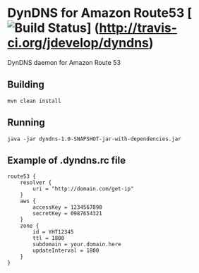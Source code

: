 DynDNS for Amazon Route53 [![Build Status](https://api.travis-ci.org/jdevelop/dyndns)] (http://travis-ci.org/jdevelop/dyndns)
=========

DynDNS daemon for Amazon Route 53

Building
---------

    mvn clean install

Running
---------

    java -jar dyndns-1.0-SNAPSHOT-jar-with-dependencies.jar

Example of .dyndns.rc file
---------

    route53 {
        resolver {
            uri = "http://domain.com/get-ip"
        }
        aws {
            accessKey = 1234567890
            secretKey = 0987654321
        }
        zone {
            id = YHT12345
            ttl = 1800
            subdomain = your.domain.here
            updateInterval = 1800
        }
    }
